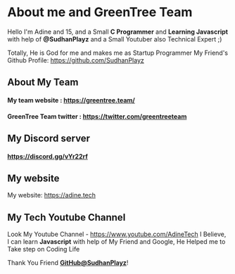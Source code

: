 # About me and GreenTree Team
Hello I'm Adine and 15, and a Small **C Programmer** and **Learning Javascript** with help of **@SudhanPlayz** and a Small Youtuber also Technical Expert ;)

Totally, He is God for me and makes me as Startup Programmer
My Friend's Github Profile: https://github.com/SudhanPlayz

## About My Team 
#### My team website        : https://greentree.team/
#### GreenTree Team twitter : https://twitter.com/greentreeteam 

## My Discord server
#### https://discord.gg/vYr22rf

## My website
My website: https://adine.tech

## My Tech Youtube Channel 
Look My Youtube Channel - https://www.youtube.com/AdineTech
I Believe, I can learn **Javascript** with  help of My Friend and Google, He Helped me to Take step on Coding Life

Thank You Friend **[GitHub@SudhanPlayz](https://github.com/SudhanPlayz)**!
